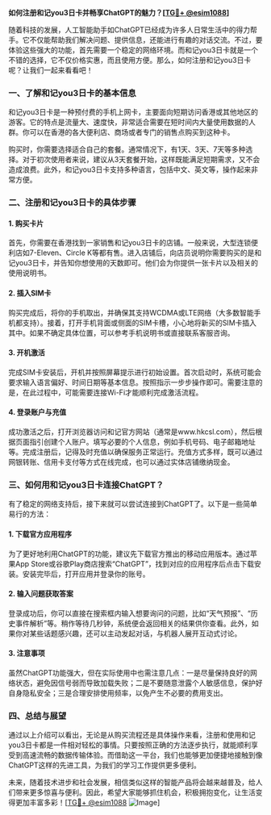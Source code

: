**如何注册和记you3日卡并畅享ChatGPT的魅力？[[TG💪+ @esim1088](https://t.me/s/esim1088)]**

随着科技的发展，人工智能助手如ChatGPT已经成为许多人日常生活中的得力帮手。它不仅能帮助我们解决问题、提供信息，还能进行有趣的对话交流。不过，要体验这些强大的功能，首先需要一个稳定的网络环境。而和记you3日卡就是一个不错的选择，它不仅价格实惠，而且使用方便。那么，如何注册和记you3日卡呢？让我们一起来看看吧！

### **一、了解和记you3日卡的基本信息**

和记you3日卡是一种预付费的手机上网卡，主要面向短期访问香港或其他地区的游客。它的特点是流量大、速度快，非常适合需要在短时间内大量使用数据的人群。你可以在香港的各大便利店、商场或者专门的销售点购买到这种卡。

购买时，你需要选择适合自己的套餐。通常情况下，有1天、3天、7天等多种选择。对于初次使用者来说，建议从3天套餐开始，这样既能满足短期需求，又不会造成浪费。此外，和记you3日卡支持多种语言，包括中文、英文等，操作起来非常方便。

### **二、注册和记you3日卡的具体步骤**

#### **1. 购买卡片**
首先，你需要在香港找到一家销售和记you3日卡的店铺。一般来说，大型连锁便利店如7-Eleven、Circle K等都有售。进入店铺后，向店员说明你需要购买的是和记you3日卡，并告知你想使用的天数即可。他们会为你提供一张卡片以及相关的使用说明书。

#### **2. 插入SIM卡**
购买完成后，将你的手机取出，并确保其支持WCDMA或LTE网络（大多数智能手机都支持）。接着，打开手机背面或侧面的SIM卡槽，小心地将新买的SIM卡插入其中。如果不确定具体位置，可以参考手机说明书或直接联系客服咨询。

#### **3. 开机激活**
完成SIM卡安装后，开机并按照屏幕提示进行初始设置。首次启动时，系统可能会要求输入语言偏好、时间日期等基本信息。按照指示一步步操作即可。需要注意的是，在此过程中，可能需要连接Wi-Fi才能顺利完成激活流程。

#### **4. 登录账户与充值**
成功激活之后，打开浏览器访问和记官方网站（通常是www.hkcsl.com），然后根据页面指引创建个人账户。填写必要的个人信息，例如手机号码、电子邮箱地址等。完成注册后，记得及时充值以确保服务正常运行。充值方式多样，既可以通过网银转账、信用卡支付等方式在线完成，也可以通过实体店铺缴纳现金。

### **三、如何用和记you3日卡连接ChatGPT？**

有了稳定的网络支持后，接下来就可以尝试连接到ChatGPT了。以下是一些简单易行的方法：

#### **1. 下载官方应用程序**
为了更好地利用ChatGPT的功能，建议先下载官方推出的移动应用版本。通过苹果App Store或谷歌Play商店搜索“ChatGPT”，找到对应的应用程序后点击下载安装。安装完毕后，打开应用并登录你的账号。

#### **2. 输入问题获取答案**
登录成功后，你可以直接在搜索框内输入想要询问的问题，比如“天气预报”、“历史事件解析”等。稍作等待几秒钟，系统便会返回相关的结果供你查看。此外，如果你对某些话题感兴趣，还可以主动发起对话，与机器人展开互动式讨论。

#### **3. 注意事项**
虽然ChatGPT功能强大，但在实际使用中也需注意几点：一是尽量保持良好的网络状态，避免因信号弱而导致加载失败；二是不要随意泄露个人敏感信息，保护好自身隐私安全；三是合理安排使用频率，以免产生不必要的费用支出。

### **四、总结与展望**

通过以上介绍可以看出，无论是从购买流程还是具体操作来看，注册和使用和记you3日卡都是一件相对轻松的事情。只要按照正确的方法逐步执行，就能顺利享受到高速流畅的数据传输体验。而借助这一平台，我们也能够更加便捷地接触到像ChatGPT这样的先进工具，为我们的学习工作提供更多便利。

未来，随着技术进步和社会发展，相信类似这样的智能产品将会越来越普及，给人们带来更多惊喜与便利。因此，希望大家能够抓住机会，积极拥抱变化，让生活变得更加丰富多彩！[[TG💪+ @esim1088](https://t.me/s/esim1088) ![Image](https://i.postimg.cc/4NQfJmqS/Snipaste-2025-05-13-00-14-12.png)]